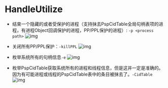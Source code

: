 # HandleUtilize
  * 结束一个隐藏的或者受保护的进程（支持抹去PspCidTable全局句柄表项的进程，有进程Object回调保护的进程，PP/PPL保护的进程）: ```-p <process path>``` 
![img](https://img2023.cnblogs.com/blog/2052882/202212/2052882-20221210171018867-1924361763.png)

* 关闭所有PP/PPL保护：```-killPPL```
![img](https://img2023.cnblogs.com/blog/2052882/202212/2052882-20221210171331430-856588768.png)

* 枚举系统所有的句柄信息```-e```
![img](https://img2023.cnblogs.com/blog/2052882/202212/2052882-20221210171520766-1940326286.png)
* 枚举PspCidTable获取系统所有的进程和线程信息，但是这并一定是准确的。因为有可能进程或线程的PspCidTable表中的条目被抹去了。```-CidTable```
![img](https://img2023.cnblogs.com/blog/2052882/202212/2052882-20221211215502743-1225054806.png)
